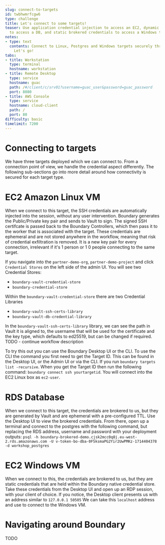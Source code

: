 ```yaml
---
slug: connect-to-targets
id: twbhwmrfcgw6
type: challenge
title: Let's connect to some targets!
teaser: Use application credential injection to access an EC2, dynamic brokered credentials
  to access a DB, and static brokered credentials to access a Windows target
notes:
- type: text
  contents: Connect to Linux, Postgres and Windows targets securely through Boundary.
    Let's go!
tabs:
- title: Workstation
  type: terminal
  hostname: workstation
- title: Remote Desktop
  type: service
  hostname: guac
  path: /#/client/c/srv01?username=guac_user&password=guac_password
  port: 8080
- title: AWS Console
  type: service
  hostname: cloud-client
  path: /
  port: 80
difficulty: basic
timelimit: 7200
---
```


Connecting to targets
=====================

We have three targets deployed which we can connect to. From a connection point of view, we handle the credential aspect differently. The following sub-sections go into more detail around how connectivity is secured for each target type.


EC2 Amazon Linux VM
====================

When we connect to this target, the SSH credentials are automatically injected into the session, without any user intervention. Boundary generates the Public/Private key pair and sends to Vault to sign. The signed SSH certifcate is passed back to the Boundary Controllers, which then pass it to the worker that is associated with the target. These credentials are ephemeral and are not stored anywhere in the workflow, meaning that risk of credential exfiltration is removed. It is a new key pair for every connection, irrelevant if it's 1 person or 1 0 people connecting to the same target.

If you navigate into the `partner-demo-org`, `partner-demo-project` and click `Credential Stores` on the left side of the admin UI. You will see two Credential Stores:

* `boundary-vault-credential-store`
* `boundary-credential-store`

Within the `boundary-vault-credential-store` there are two Credential Libraries

* `boundary-vault-ssh-certs-library`
* `boundary-vault-db-credential-library`

In the `boundary-vault-ssh-certs-library` library, we can see the path in Vault it is aligned to, the username that will be used for the certificate and the key type, which defaults to ed25519, but can be changed if required. TODO - continue workflow description

To try this out you can use the Boundary Desktop UI or the CLI. To use the CLI the command you first need to get the Target ID. This can be found in the Desktop UI, or the Admin UI or via the CLI. If you run `boundary targets list -recursive`. When you get the Target ID then run the following command: `boundary connect ssh yourtargetid`. You will connect into the EC2 Linux box as `ec2-user`.


RDS Database
============

When we connect to this target, the credentials are brokered to us, but they are generated by Vault and are ephemeral with a pre-configured TTL. Use the Desktop UI to view the brokered credentials. From there, open up a terminal and connect to the postgres with the following command, but replacing the RDS address, username and password with your deployment outputs: `psql -h boundary-brokered-demo.cjsk2mcc0q8j.eu-west-2.rds.amazonaws.com -U v-token-bo-dba-0FSksmaPG2Yir2UwPMKz-1714404378 -d workshop_postgres`


EC2 Windows VM
==============

When we connect to this, the credentials are brokered to us, but they are static credentials that are held within the Boundary native credential store. Take these credentials from the Desktop UI and open up an RDP session, with your client of choice. If you notice, the Desktop client presents us with an address similar to `127.0.0.1 50505` We can take this `localhost` address and use to connect to the Windows VM.


Navigating around Boundary
==========================

TODO